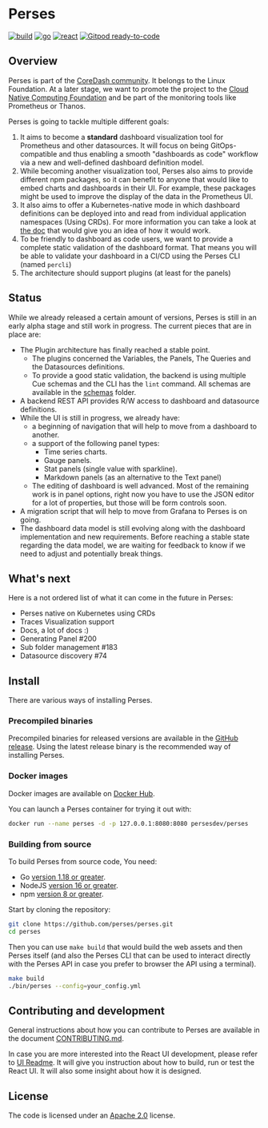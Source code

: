 Perses
======
[![build](https://github.com/perses/perses/workflows/build_and_release/badge.svg)](https://github.com/perses/perses/actions?query=workflow%3Abuild)
[![go](https://github.com/perses/perses/workflows/go/badge.svg)](https://github.com/perses/perses/actions?query=workflow%3Ago)
[![react](https://github.com/perses/perses/workflows/react/badge.svg)](https://github.com/perses/perses/actions?query=workflow%3React)
[![Gitpod ready-to-code](https://img.shields.io/badge/Gitpod-ready--to--code-blue?logo=gitpod)](https://gitpod.io/#https://github.com/perses/perses)

## Overview

Perses is part of the [CoreDash community](https://github.com/coredashio/community). It belongs to the Linux Foundation.
At a later stage, we want to promote the project to the [Cloud Native Computing Foundation](https://www.cncf.io/) and be
part of the monitoring tools like Prometheus or Thanos.

Perses is going to tackle multiple different goals:

1. It aims to become a **standard** dashboard visualization tool for Prometheus and other datasources. It will focus on
   being GitOps-compatible and thus enabling a smooth "dashboards as code" workflow via a new and well-defined dashboard
   definition model.
2. While becoming another visualization tool, Perses also aims to provide different npm packages, so it can benefit to
   anyone that would like to embed charts and dashboards in their UI. For example, these packages might be used to
   improve the display of the data in the Prometheus UI.
3. It also aims to offer a Kubernetes-native mode in which dashboard definitions can be deployed into and read from
   individual application namespaces (Using CRDs). For more information you can take a look
   at [the doc](./docs/kubernetes.md) that would give you an idea of how it would work.
4. To be friendly to dashboard as code users, we want to provide a complete static validation of the dashboard format.
   That means you will be able to validate your dashboard in a CI/CD using the Perses CLI (named `percli`)
5. The architecture should support plugins (at least for the panels)

## Status

While we already released a certain amount of versions, Perses is still in an early alpha stage and still work in
progress. The current pieces that are in place are:

* The Plugin architecture has finally reached a stable point.
    * The plugins concerned the Variables, the Panels, The Queries and the Datasources definitions.
    * To provide a good static validation, the backend is using multiple Cue schemas and the CLI has the `lint` command.
      All schemas are available in the [schemas](./schemas) folder.
* A backend REST API provides R/W access to dashboard and datasource definitions.
* While the UI is still in progress, we already have:
    * a beginning of navigation that will help to move from a dashboard to another.
    * a support of the following panel types:
        * Time series charts.
        * Gauge panels.
        * Stat panels (single value with sparkline).
        * Markdown panels (as an alternative to the Text panel)
    * The editing of dashboard is well advanced. Most of the remaining work is in panel options, right now you have to
      use the JSON editor for a lot of properties, but those will be form controls soon.
* A migration script that will help to move from Grafana to Perses is on going.
* The dashboard data model is still evolving along with the dashboard implementation and new requirements. Before
  reaching a stable state regarding the data model, we are waiting for feedback to know if we need to adjust and
  potentially break things.

## What's next

Here is a not ordered list of what it can come in the future in Perses:

* Perses native on Kubernetes using CRDs
* Traces Visualization support
* Docs, a lot of docs :)
* Generating Panel #200
* Sub folder management #183
* Datasource discovery #74

## Install

There are various ways of installing Perses.

### Precompiled binaries

Precompiled binaries for released versions are available in
the [GitHub release](https://github.com/perses/perses/releases). Using the latest release binary is the recommended way
of installing Perses.

### Docker images

Docker images are available on [Docker Hub](https://hub.docker.com/r/persesdev/perses).

You can launch a Perses container for trying it out with:

```bash
docker run --name perses -d -p 127.0.0.1:8080:8080 persesdev/perses
```

### Building from source

To build Perses from source code, You need:

* Go [version 1.18 or greater](https://golang.org/doc/install).
* NodeJS [version 16 or greater](https://nodejs.org/).
* npm [version 8 or greater](https://www.npmjs.com/).

Start by cloning the repository:

```bash
git clone https://github.com/perses/perses.git
cd perses
```

Then you can use `make build` that would build the web assets and then Perses itself (and also the Perses CLI that can
be used to interact directly with the Perses API in case you prefer to browser the API using a terminal).

```bash
make build
./bin/perses --config=your_config.yml
```

## Contributing and development

General instructions about how you can contribute to Perses are available in the
document [CONTRIBUTING.md](CONTRIBUTING.md).

In case you are more interested into the React UI development, please refer to [UI Readme](./ui/README.md). It will give
you instruction about how to build, run or test the React UI. It will also some insight about how it is designed.

## License

The code is licensed under an [Apache 2.0](./LICENSE) license.

